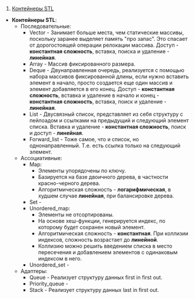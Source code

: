 1. [Контейнеры STL](#1)

* **Контейнеры STL**: <a name="1"></a>
    * Последовательные:
        * Vector - Занимает больше места, чем статические массивы, поскольку заранее выделяет память "про запас". Это спасает от дорогостоящей операции релокации массива. Доступ - **константная сложность**, вставка, поиска и удаление - **линейная**.
        * Array - Массив фиксированного размера.
        * Deque - Двунаправленная очередь, реализуется с помощью набора массивов фиксированной длины, если нужно вставить элемент в начало, просто создается еще один массив и элемент добавляется в его конец. Доступ - **константная сложность**, вставка и удаление в начало и конец - **константная сложность**, вставка, поиск и удаление - **линейная**.
        * List - Двусвязный список, представляет из себя структуру с пейлоадом и ссылками на предыдущий и следующий элемент списка. Вставка и удаление - **константная сложность**, поиск и доступ - **линейная**.
        * Forward_list - Тоже самое, что и список, но однонаправленный. Т.е. есть ссылка только на следующий элемент.
    * Ассоциативные:
        * Map: 
            * Элементы упорядочены по ключу. 
            * Базируется на базе двоичного дерева, в частности красно-черного дерева. 
            * Алгоритмическая сложность - **логарифмическая**, в худшем случае **линейная**, при балансировке дерева.
        * Set -
        * Unordered_map:
            * Элементы не отсортированы.
            * На основе хеш-функции, генерируется индекс, по которому будет сохранен новый элемент.
            * Алгоритмическая сложность - **константная**. При коллизии индексов, сложность возрастает до **линейной**.
            * Коллизию можно решить введением списка в место пересечения и добавлением элементов с одинаковым индексом в него.
        * Unordered_set -
    * Адаптеры:
        * Queue - Реализует структуру данных first in first out.
        * Priority_queue - 
        * Stack - Реализует структуру данных last in first out.